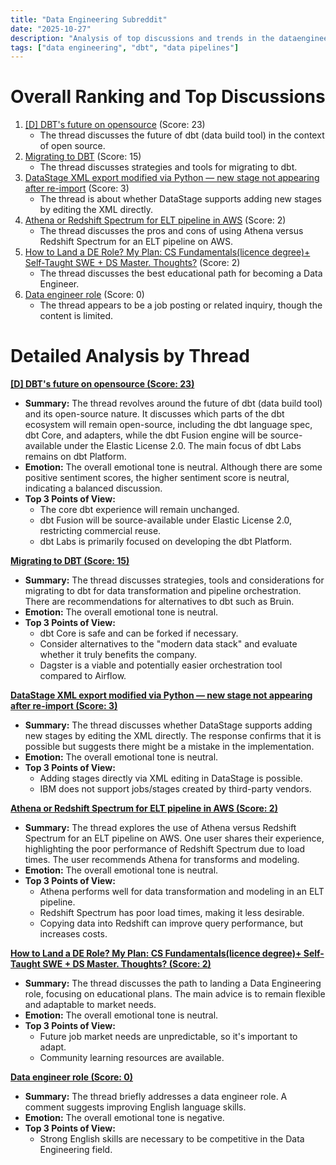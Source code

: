 ```yaml
---
title: "Data Engineering Subreddit"
date: "2025-10-27"
description: "Analysis of top discussions and trends in the dataengineering subreddit"
tags: ["data engineering", "dbt", "data pipelines"]
---
```


# Overall Ranking and Top Discussions
1.  [[D] DBT's future on opensource](https://www.reddit.com/r/dataengineering/comments/1oh3kac/dbts_future_on_opensource/) (Score: 23)
    * The thread discusses the future of dbt (data build tool) in the context of open source.
2.  [Migrating to DBT](https://www.reddit.com/r/dataengineering/comments/1ohga81/migrating_to_dbt/) (Score: 15)
    * The thread discusses strategies and tools for migrating to dbt.
3.  [DataStage XML export modified via Python — new stage not appearing after re-import](https://www.reddit.com/r/dataengineering/comments/1oh6und/datastage_xml_export_modified_via_python_new/) (Score: 3)
    * The thread is about whether DataStage supports adding new stages by editing the XML directly.
4.  [Athena or Redshift Spectrum for ELT pipeline in AWS](https://www.reddit.com/r/dataengineering/comments/1oho0lc/athena_or_redshift_spectrum_for_elt_pipeline_in/) (Score: 2)
    * The thread discusses the pros and cons of using Athena versus Redshift Spectrum for an ELT pipeline on AWS.
5.  [How to Land a DE Role? My Plan: CS Fundamentals(licence degree)+ Self-Taught SWE + DS Master. Thoughts?](https://www.reddit.com/r/dataengineering/comments/1ohonll/how_to_land_a_de_role_my_plan_cs/) (Score: 2)
    * The thread discusses the best educational path for becoming a Data Engineer.
6.  [Data engineer role](https://www.reddit.com/r/dataengineering/comments/1ohl1d6/data_engineer_role/) (Score: 0)
    * The thread appears to be a job posting or related inquiry, though the content is limited.

# Detailed Analysis by Thread
**[[D] DBT's future on opensource (Score: 23)](https://www.reddit.com/r/dataengineering/comments/1oh3kac/dbts_future_on_opensource/)**
*  **Summary:**  The thread revolves around the future of dbt (data build tool) and its open-source nature. It discusses which parts of the dbt ecosystem will remain open-source, including the dbt language spec, dbt Core, and adapters, while the dbt Fusion engine will be source-available under the Elastic License 2.0. The main focus of dbt Labs remains on dbt Platform.
*  **Emotion:** The overall emotional tone is neutral. Although there are some positive sentiment scores, the higher sentiment score is neutral, indicating a balanced discussion.
*  **Top 3 Points of View:**
    *   The core dbt experience will remain unchanged.
    *   dbt Fusion will be source-available under Elastic License 2.0, restricting commercial reuse.
    *   dbt Labs is primarily focused on developing the dbt Platform.

**[Migrating to DBT (Score: 15)](https://www.reddit.com/r/dataengineering/comments/1ohga81/migrating_to_dbt/)**
*  **Summary:** The thread discusses strategies, tools and considerations for migrating to dbt for data transformation and pipeline orchestration. There are recommendations for alternatives to dbt such as Bruin.
*  **Emotion:** The overall emotional tone is neutral.
*  **Top 3 Points of View:**
    *   dbt Core is safe and can be forked if necessary.
    *   Consider alternatives to the "modern data stack" and evaluate whether it truly benefits the company.
    *   Dagster is a viable and potentially easier orchestration tool compared to Airflow.

**[DataStage XML export modified via Python — new stage not appearing after re-import (Score: 3)](https://www.reddit.com/r/dataengineering/comments/1oh6und/datastage_xml_export_modified_via_python_new/)**
*  **Summary:** The thread discusses whether DataStage supports adding new stages by editing the XML directly. The response confirms that it is possible but suggests there might be a mistake in the implementation.
*  **Emotion:** The overall emotional tone is neutral.
*  **Top 3 Points of View:**
    *   Adding stages directly via XML editing in DataStage is possible.
    *   IBM does not support jobs/stages created by third-party vendors.

**[Athena or Redshift Spectrum for ELT pipeline in AWS (Score: 2)](https://www.reddit.com/r/dataengineering/comments/1oho0lc/athena_or_redshift_spectrum_for_elt_pipeline_in/)**
*  **Summary:** The thread explores the use of Athena versus Redshift Spectrum for an ELT pipeline on AWS. One user shares their experience, highlighting the poor performance of Redshift Spectrum due to load times. The user recommends Athena for transforms and modeling.
*  **Emotion:** The overall emotional tone is neutral.
*  **Top 3 Points of View:**
    *   Athena performs well for data transformation and modeling in an ELT pipeline.
    *   Redshift Spectrum has poor load times, making it less desirable.
    *   Copying data into Redshift can improve query performance, but increases costs.

**[How to Land a DE Role? My Plan: CS Fundamentals(licence degree)+ Self-Taught SWE + DS Master. Thoughts? (Score: 2)](https://www.reddit.com/r/dataengineering/comments/1ohonll/how_to_land_a_de_role_my_plan_cs/)**
*  **Summary:** The thread discusses the path to landing a Data Engineering role, focusing on educational plans. The main advice is to remain flexible and adaptable to market needs.
*  **Emotion:** The overall emotional tone is neutral.
*  **Top 3 Points of View:**
    *   Future job market needs are unpredictable, so it's important to adapt.
    *   Community learning resources are available.

**[Data engineer role (Score: 0)](https://www.reddit.com/r/dataengineering/comments/1ohl1d6/data_engineer_role/)**
*  **Summary:** The thread briefly addresses a data engineer role. A comment suggests improving English language skills.
*  **Emotion:** The overall emotional tone is negative.
*  **Top 3 Points of View:**
    *   Strong English skills are necessary to be competitive in the Data Engineering field.
